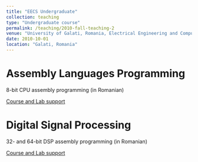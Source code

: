 ```yaml
---
title: "EECS Undergraduate"
collection: teaching
type: "Undergraduate course"
permalink: /teaching/2010-fall-teaching-2
venue: "University of Galati, Romania, Electrical Engineering and Computer Science"
date: 2010-10-01
location: "Galati, Romania"
---
```


Assembly Languages Programming
===============================

8-bit CPU assembly programming (in Romanian)

 [Course and Lab support](https://github.com/caxenie/cristianaxenie.github.io/raw/master/files/CristianAxenie_Assembly_Programming_Course_Lab.pdf)


Digital Signal Processing
===============================

32- and 64-bit DSP assembly programming (in Romanian)

[Course and Lab support](https://github.com/caxenie/cristianaxenie.github.io/raw/master/files/CristianAxenie_Assembly_Programming_Course_Lab.pdf)
